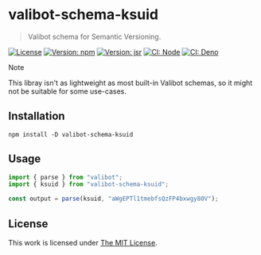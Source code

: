 # valibot-schema-ksuid

> Valibot schema for Semantic Versioning.

[![License](https://img.shields.io/github/license/idleberg/valibot-schema-ksuid?color=blue&style=for-the-badge)](https://github.com/idleberg/valibot-schema-ksuid/blob/main/LICENSE)
[![Version: npm](https://img.shields.io/npm/v/valibot-schema-ksuid?style=for-the-badge)](https://www.npmjs.org/package/valibot-schema-ksuid)
[![Version: jsr](https://img.shields.io/jsr/v/@idleberg/valibot-schema-ksuid?style=for-the-badge)](https://jsr.io/@idleberg/valibot-schema-ksuid)
[![CI: Node](https://img.shields.io/github/actions/workflow/status/idleberg/valibot-schema-ksuid/node.yml?logo=nodedotjs&logoColor=white&style=for-the-badge)](https://github.com/idleberg/valibot-schema-ksuid/actions/workflows/node.yml)
[![CI: Deno](https://img.shields.io/github/actions/workflow/status/idleberg/valibot-schema-ksuid/deno.yml?logo=deno&logoColor=white&style=for-the-badge)](https://github.com/idleberg/valibot-schema-ksuid/actions/workflows/deno.yml)

> [!NOTE]
> This libray isn't as lightweight as most built-in Valibot schemas, so it might not be suitable for some use-cases.

## Installation

```shell
npm install -D valibot-schema-ksuid
```

## Usage

```javascript
import { parse } from "valibot";
import { ksuid } from "valibot-schema-ksuid";

const output = parse(ksuid, "aWgEPTl1tmebfsQzFP4bxwgy80V");
```

## License

This work is licensed under [The MIT License](LICENSE).
